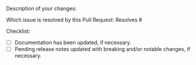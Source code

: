 <!-- Please take a look at our [Contributing](/CONTRIBUTING.md)
documentation before submitting a Pull Request!
Thank you for contributing to ceph-container! -->

Description of your changes:

Which issue is resolved by this Pull Request:
Resolves #

Checklist:
- [ ] Documentation has been updated, if necessary.
- [ ] Pending release notes updated with breaking and/or notable changes, if necessary.
